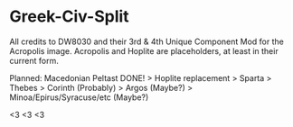 # Greek-Civ-Split
All credits to DW8030 and their 3rd & 4th Unique Component Mod for the Acropolis image.
Acropolis and Hoplite are placeholders, at least in their current form.

Planned: Macedonian Peltast DONE! > Hoplite replacement > Sparta > Thebes > Corinth (Probably) > Argos (Maybe?) > Minoa/Epirus/Syracuse/etc (Maybe?)

<3 <3 <3

